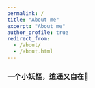 ```yaml
---
permalink: /
title: "About me"
excerpt: "About me"
author_profile: true
redirect_from: 
  - /about/
  - /about.html
---
```

### 一个小妖怪，逍遥又自在👻